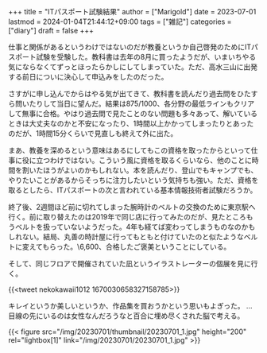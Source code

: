 +++
title = "ITパスポート試験結果"
author = ["Marigold"]
date = 2023-07-01
lastmod = 2024-01-04T21:44:12+09:00
tags = ["雑記"]
categories = ["diary"]
draft = false
+++

仕事と関係があるというわけではないのだが教養というか自己啓発のためにITパスポート試験を受験した。教科書は去年の8月に買ったようだが、いまいちやる気にならなくてずっとほったらかしにしてしまっていた。ただ、高水三山に出発する前日についに決心して申込みをしたのだった。

さすがに申し込んでからはやる気が出てきて、教科書を読んだり過去問をひたすら問いたりして当日に望んだ。結果は875/1000、各分野の最低ラインもクリアして無事に合格。やはり過去問で見たことのない問題も多々あって、解いているときは大丈夫なのかと不安になったり、1時間以上かかってしまったりとあったのだが、1時間15分くらいで見直しも終えて外に出た。

まあ、教養を深めるという意味はあるにしてもこの資格を取ったからといって仕事に役に立つわけではない。こういう風に資格を取るくらいなら、他のことに時間を割いたほうがよいのかもしれない。本を読んだり、登山でもキャンプでも、やりたいことがあるからそっちに注力したいという気持ちも強い。ただ、資格を取るとしたら、ITパスポートの次と言われている基本情報技術者試験だろうか。

終了後、2週間ほど前に切れてしまった腕時計のベルトの交換のために東京駅へ行く。前に取り替えたのは2019年で同じ店に行ってみたのだが、見たところもうベルトを扱っていないようだった。4年も経てば変わってしまうものなのかもしれない。結局、丸善の時計屋に行ってもともと付けていたのと似たようなベルトに変えてもらった。\\6,600、合格したご褒美ということにしている。

そして、同じフロアで開催されていた凪というイラストレーターの個展を見に行く。

{{<tweet nekokawaii1012 1670030658327158785>}}

キレイというか美しいというか、作品集を買おうかという思いもよぎった。
...目線の先にいるのは女性なんだろうなと百合に埋め尽くされた脳で考える。

{{< figure src="/img/20230701/thumbnail/20230701_1.jpg" height="200" rel="lightbox[1]" link="/img/20230701/20230701_1.jpg" >}}
